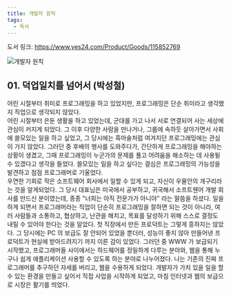 ```yaml
---
title: 개발자 원칙
tags:
  - 독서
---
```


도서 링크: https://www.yes24.com/Product/Goods/115852769

![개발자 원칙](https://image.yes24.com/goods/115852769/L)

## 01. 덕업일치를 넘어서 (박성철)

어린 시절부터 취미로 프로그래밍을 하고 있었지만, 프로그래밍은 단순 취미라고 생각했지 직업으로 생각되지 않았다.  
어린 시절부터 은둔 생활을 하고 있었는데, 군대를 가고 나서 서로 연결되어 사는 세상에 관심이 커지게 되었다. 
그 이후 다양한 사람을 만나거나, 그룹에 속하듯 살아가면서 사회에 쓸모있는 일을 하고 싶었고, 그 당시에는 흑마술처럼 여겨지던 프로그래밍에는 관심이 가지 않았다.
그러던 중 후배의 행사를 도와주다가, 간단하게 프로그래밍을 해야하는 상황이 생겼고, 그때 프로그래밍이 누군가의 문제를 풀고 어려움을 해소하는 데 사용될 수 있겠다고 생각을 들었다.
쓸모있는 일을 하고 싶다는 결심은 프로그래밍의 가능성을 발견하고 점점 프로그래머로 기울었다.  
우연한 기회로 작은 소프트웨어 회사에서 일할 수 있게 되고, 자신이 우물안의 개구리라는 것을 알게되었다.
그 당시 대표님은 미국에서 공부하고, 귀국해서 소프트웬어 개발 회사를 만드신 분이였는데, 종종 "너희는 아직 전문가가 아니야" 라는 말씀을 하셨다.
일을 하게 되면서 프로그래머라는 직업이 단순히 프로그래밍을 잘하면 되는 것이 아니라, 여러 사람들과 소통하고, 협상하고, 난관을 해치고, 목표를 달성하기 위해 스스로 결정도 내릴 수 있어야 한다는 것을 알았다.
첫 직장에서 만든 프로덕트는 그렇게 흥하지는 않았다. 그 당시에는 PC 의 보급도 잘 안되어 있었을 뿐더러, 성능이 좋지 않아 만들어낸 프로덕트가 현실에 받아드려지기 까지 이른 감이 있었다.
그러던 중 WWW 가 보급되기 시작했고, 프로그래머들 사이에서는 하드웨어를 정밀하게 다루는 분야와, 웹을 통해 누구나 쉽게 애플리케이션 사용할 수 있도록 하는 분야로 나누어졌다.
나는 기존의 진짜 프로그래머를 추구하던 자세를 버리고, 웹을 수용하게 되었다. 
개발자가 가치 있을 일을 할 수 있는 환경을 만들고 싶어서 직접 사업을 시작하게 되었고, 마침 인터넷과 웹의 보급으로 시장은 활기를 띄었다.


